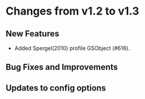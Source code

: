 Changes from v1.2 to v1.3
=========================


New Features
------------

- Added Spergel(2010) profile GSObject (#616).


Bug Fixes and Improvements
--------------------------


Updates to config options
-------------------------

